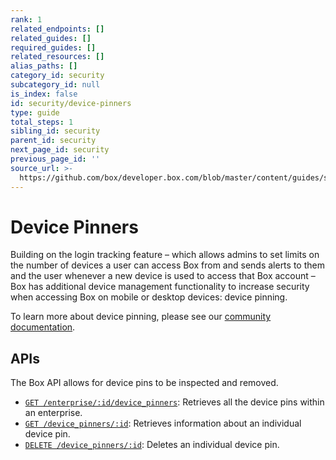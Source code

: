 ```yaml
---
rank: 1
related_endpoints: []
related_guides: []
required_guides: []
related_resources: []
alias_paths: []
category_id: security
subcategory_id: null
is_index: false
id: security/device-pinners
type: guide
total_steps: 1
sibling_id: security
parent_id: security
next_page_id: security
previous_page_id: ''
source_url: >-
  https://github.com/box/developer.box.com/blob/master/content/guides/security/device-pinners.md
---
```


# Device Pinners

Building on the login tracking feature – which allows admins to set limits on
the number of devices a user can access Box from and sends alerts to them and
the user whenever a new device is used to access that Box account – Box has
additional device management functionality to increase security when accessing
Box on mobile or desktop devices: device pinning.

To learn more about device pinning, please see our [community
documentation][community].

## APIs

The Box API allows for device pins to be inspected and removed.

* [`GET /enterprise/:id/device_pinners`](e://get-enterprises-id-device-pinners):
  Retrieves all the device pins within an enterprise.
* [`GET /device_pinners/:id`](e://get-device-pinners-id): Retrieves information
  about an individual device pin.
* [`DELETE /device_pinners/:id`](e://delete-device-pinners-id): Deletes an
  individual device pin.

[community]: https://community.box.com/t5/How-to-Guides-for-Admins/Device-Pinning-Settings/ta-p/172

